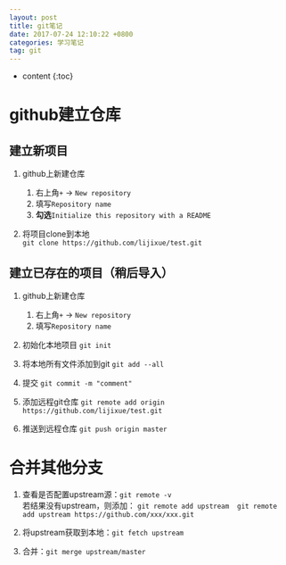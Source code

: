```yaml
---
layout: post
title: git笔记
date: 2017-07-24 12:10:22 +0800
categories: 学习笔记
tag: git
---
```


* content
{:toc}


# github建立仓库
## 建立新项目
1. github上新建仓库
	1. 右上角`+` -> `New repository`
	2. 填写`Repository name`
	3. **勾选**`Initialize this repository with a README`

2. 将项目clone到本地<br>
`git clone https://github.com/lijixue/test.git`

## 建立已存在的项目（稍后导入）
1. github上新建仓库
	1. 右上角`+` -> `New repository`
	2. 填写`Repository name`

2. 初始化本地项目
`git init`

3. 将本地所有文件添加到git
`git add --all`

4. 提交
`git commit -m "comment"`

5. 添加远程git仓库
`git remote add origin https://github.com/lijixue/test.git`

6. 推送到远程仓库
`git push origin master`

# 合并其他分支
1. 查看是否配置upstream源：`git remote -v`<br>
若结果没有upstream，则添加：
```git remote add upstream  git remote add upstream https://github.com/xxx/xxx.git```

2. 将upstream获取到本地：`git fetch upstream`
3. 合并：`git merge upstream/master`